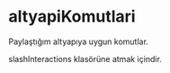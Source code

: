# altyapiKomutlari
Paylaştığım altyapıya uygun komutlar.

slashInteractions klasörüne atmak içindir.

